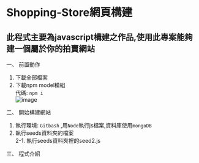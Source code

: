 # Shopping-Store網頁構建

## 此程式主要為javascript構建之作品,使用此專案能夠建一個屬於你的拍賣網站

一、 前置動作  
 1. 下載全部檔案  
 2. 下載npm model模組  
     代碼: `npm i`  
      ![image](https://github.com/Kk0627-1/ShoppingStore_Work/assets/55129180/4d31d7fd-00f8-433e-a397-8ef35f21a089)

二、 開始構建網站  
 1. 執行環境: `Gitbash` ,用`Node`執行js檔案,資料庫使用`mongoDB`      
 2. 執行seeds資料夾的檔案  
    2-1. 執行seeds資料夾裡的seed2.js

三、 程式介紹  
